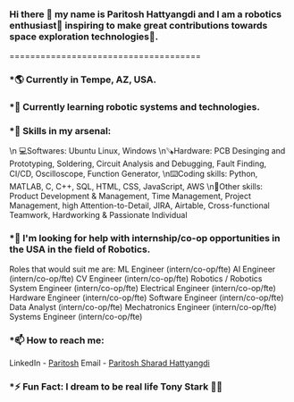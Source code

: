 ### Hi there 👋 my name is Paritosh Hattyangdi and I am a robotics enthusiast🤖 inspiring to make great contributions towards space exploration technologies🚀. 
=====================================
### *🌎 Currently in Tempe, AZ, USA.

### *🌱 Currently learning robotic systems and technologies.

### *💪 Skills in my arsenal: 
 \n 💻Softwares: Ubuntu Linux, Windows
  \n🪚Hardware: PCB Desinging and Prototyping, Soldering, Circuit Analysis and Debugging, Fault Finding, CI/CD, Oscilloscope, Function Generator, 
  \n⌨️Coding skills: Python, MATLAB, C, C++, SQL, HTML, CSS, JavaScript, AWS
  \n📝Other skills: Product Development & Management, Time Management, Project Management, high Attention-to-Detail, JIRA, Airtable, Cross-functional Teamwork, Hardworking & Passionate Individual 

### *🤔 I'm looking for help with internship/co-op opportunities in the USA in the field of Robotics.
Roles that would suit me are:
ML Engineer (intern/co-op/fte)
AI Engineer (intern/co-op/fte)
CV Engineer (intern/co-op/fte)
Robotics / Robotics System Engineer (intern/co-op/fte)
Electrical Engineer (intern/co-op/fte)
Hardware Engineer (intern/co-op/fte)
Software Engineer (intern/co-op/fte)
Data Analyst (intern/co-op/fte)
Mechatronics Engineer (intern/co-op/fte)
Systems Engineer (intern/co-op/fte)

### *📫 How to reach me: 
LinkedIn - [Paritosh](https://www.linkedin.com/in/paritosh-hattyangdi-948453199/)
Email - [Paritosh Sharad Hattyangdi](mailto:psh.308@gmail.com)

### *⚡ Fun Fact: I dream to be real life Tony Stark 🦸‍♂


<!--
**Paritosh308/Paritosh308** is a ✨ _special_ ✨ repository because its `README.md` (this file) appears on your GitHub profile.

Here are some ideas to get you started:

- 🔭 I’m currently working on ...
- 🌱 I’m currently learning ...
- 👯 I’m looking to collaborate on ...
- 🤔 I’m looking for help with ...
- 💬 Ask me about ...
- 📫 How to reach me: ...
- 😄 Pronouns: ...
- ⚡ Fun fact: ...
-->
